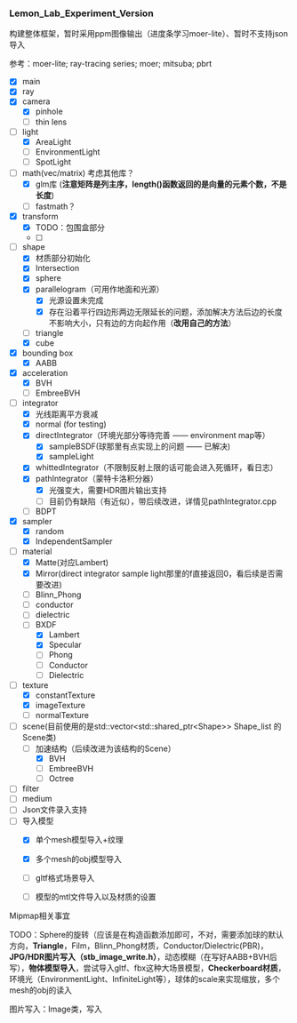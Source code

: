 ### Lemon_Lab_Experiment_Version

构建整体框架，暂时采用ppm图像输出（进度条学习moer-lite）、暂时不支持json导入

参考：moer-lite; ray-tracing series; moer; mitsuba; pbrt

- [x] main
- [x] ray
- [x] camera
  - [x] pinhole
  - [ ] thin lens
- [ ] light
  - [x] AreaLight
  - [ ] EnvironmentLight
  - [ ] SpotLight
- [ ] math(vec/matrix)     考虑其他库？
  - [x] glm库 (**注意矩阵是列主序，length()函数返回的是向量的元素个数，不是长度**)
  - [ ] fastmath？
- [x] transform
  - [x] TODO：包围盒部分
  - [ ] 
- [ ] shape
  - [x] 材质部分初始化
  - [x] Intersection
  - [x] sphere
  - [x] parallelogram（可用作地面和光源）
    - [x] 光源设置未完成
    - [x] 存在沿着平行四边形两边无限延长的问题，添加解决方法后边的长度不影响大小，只有边的方向起作用（**改用自己的方法**）
  - [ ] triangle
  - [x] cube
- [x] bounding box 
  - [x] AABB
- [x] acceleration
  - [x] BVH
  - [ ] EmbreeBVH
- [ ] integrator
  - [x] 光线距离平方衰减
  - [x] normal (for testing)
  - [x] directIntegrator（环境光部分等待完善 —— environment map等）
    - [x] sampleBSDF(球那里有点实现上的问题 —— 已解决)
    - [x] sampleLight
  - [x] whittedIntegrator（不限制反射上限的话可能会进入死循环，看日志）
  - [x] pathIntegrator（蒙特卡洛积分器）
    - [x] 光强变大，需要HDR图片输出支持
    - [ ] 目前仍有缺陷（有近似），带后续改进，详情见pathIntegrator.cpp
  - [ ] BDPT
- [x] sampler
  - [x] random
  - [x] IndependentSampler
- [ ] material
  - [x] Matte(对应Lambert)
  - [x] Mirror(direct integrator sample light那里的f直接返回0，看后续是否需要改进)
  - [ ] Blinn_Phong
  - [ ] conductor
  - [ ] dielectric
  - [ ] BXDF
    - [x] Lambert
    - [x] Specular
    - [ ] Phong
    - [ ] Conductor
    - [ ] Dielectric
- [ ] texture
  - [x] constantTexture
  - [x] imageTexture
  - [ ] normalTexture
- [ ] scene(目前使用的是std::vector\<std::shared_ptr\<Shape>> Shape_list 的Scene类)
  - [ ] 加速结构（后续改进为该结构的Scene）
    - [x] BVH
    - [ ] EmbreeBVH
    - [ ] Octree
- [ ] filter
- [ ] medium
- [ ] Json文件录入支持
- [ ] 导入模型
  - [x] 单个mesh模型导入+纹理
  - [x] 多个mesh的obj模型导入
  - [ ] gltf格式场景导入
  - [ ] 模型的mtl文件导入以及材质的设置



Mipmap相关事宜

TODO：Sphere的旋转（应该是在构造函数添加即可，不对，需要添加球的默认方向，**Triangle**，Film，Blinn_Phong材质，Conductor/Dielectric(PBR)，**JPG/HDR图片写入（stb_image_write.h）**，动态模糊（在写好AABB+BVH后写），**物体模型导入**，尝试导入gltf、fbx这种大场景模型，**Checkerboard材质**，环境光（EnvironmentLight、InfiniteLight等），球体的scale来实现缩放，多个mesh的obj的读入

图片写入：Image类，写入

